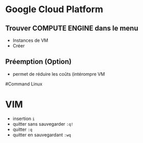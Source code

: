 # Google Cloud Platform
## Trouver COMPUTE ENGINE dans le menu

- Instances de VM  
- Créer


## Préemption (Option)

- permet de réduire les coûts (intérompre VM

#Command Linux


# VIM

- insertion `i`
- quitter sans sauvegarder `:q!`
- quitter `:q`
- quitter en sauvegardant `:wq`
